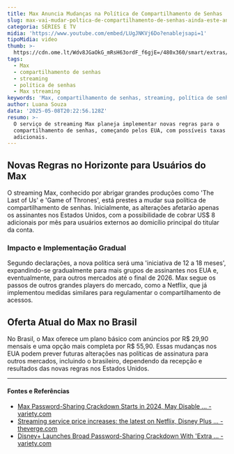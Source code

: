 ```yaml
---
title: Max Anuncia Mudanças na Política de Compartilhamento de Senhas
slug: max-vai-mudar-poltica-de-compartilhamento-de-senhas-ainda-este-ano
categoria: SÉRIES E TV
midia: 'https://www.youtube.com/embed/LUgJNKVj6Do?enablejsapi=1'
tipoMidia: video
thumb: >-
  https://cdn.ome.lt/Wdv8JGaOkG_mRsH63ordF_f6gjE=/480x360/smart/extras/conteudos/Captura_de_tela_2025-05-08_164813.png
tags:
  - Max
  - compartilhamento de senhas
  - streaming
  - política de senhas
  - Max streaming
keywords: 'Max, compartilhamento de senhas, streaming, política de senhas, Max streaming'
author: Luana Souza
data: '2025-05-08T20:22:56.128Z'
resumo: >-
  O serviço de streaming Max planeja implementar novas regras para o
  compartilhamento de senhas, começando pelos EUA, com possíveis taxas
  adicionais.
---
```


## Novas Regras no Horizonte para Usuários do Max

O streaming Max, conhecido por abrigar grandes produções como 'The Last of Us' e 'Game of Thrones', está prestes a mudar sua política de compartilhamento de senhas. Inicialmente, as alterações afetarão apenas os assinantes nos Estados Unidos, com a possibilidade de cobrar US$ 8 adicionais por mês para usuários externos ao domicílio principal do titular da conta.

### Impacto e Implementação Gradual

Segundo declarações, a nova política será uma 'iniciativa de 12 a 18 meses', expandindo-se gradualmente para mais grupos de assinantes nos EUA e, eventualmente, para outros mercados até o final de 2026. Max segue os passos de outros grandes players do mercado, como a Netflix, que já implementou medidas similares para regulamentar o compartilhamento de acessos.

## Oferta Atual do Max no Brasil

No Brasil, o Max oferece um plano básico com anúncios por R$ 29,90 mensais e uma opção mais completa por R$ 55,90. Essas mudanças nos EUA podem prever futuras alterações nas políticas de assinatura para outros mercados, incluindo o brasileiro, dependendo da recepção e resultados das novas regras nos Estados Unidos.

---

#### Fontes e Referências

- [Max Password-Sharing Crackdown Starts in 2024, May Disable ... - variety.com](https://variety.com/2024/digital/news/max-cracking-down-password-sharing-violators-1235933801/)
- [Streaming service price increases: the latest on Netflix, Disney Plus ... - theverge.com](https://www.theverge.com/23901586/streaming-service-prices-netflix-disney-hulu-peacock-max)
- [Disney+ Launches Broad Password-Sharing Crackdown With 'Extra ... - variety.com](https://variety.com/2024/digital/news/disney-launches-password-sharing-crackdown-extra-member-1236155793/)
